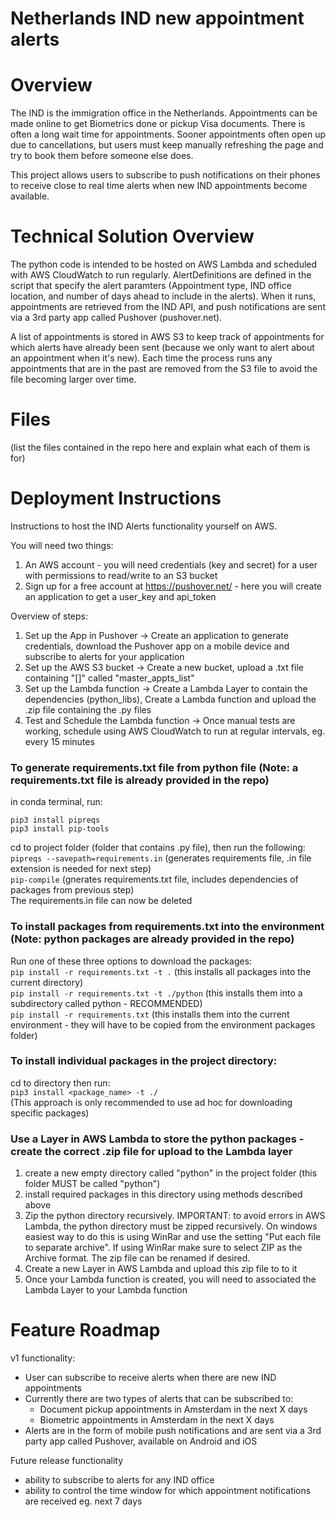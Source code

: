# Netherlands IND new appointment alerts

# Overview

The IND is the immigration office in the Netherlands. Appointments can be made online to get Biometrics done or pickup Visa documents. There is often a long wait time for appointments. Sooner appointments often open up due to cancellations, but users must keep manually refreshing the page and try to book them before someone else does.

This project allows users to subscribe to push notifications on their phones to receive close to real time alerts when new IND appointments become available.

# Technical Solution Overview

The python code is intended to be hosted on AWS Lambda and scheduled with AWS CloudWatch to run regularly. AlertDefinitions are defined in the script that specify the alert paramters (Appointment type, IND office location, and number of days ahead to include in the alerts). When it runs, appointments are retrieved from the IND API, and push notifications are sent via a 3rd party app called Pushover (pushover.net).

A list of appointments is stored in AWS S3 to keep track of appointments for which alerts have already been sent (because we only want to alert about an appointment when it's new). Each time the process runs any appointments that are in the past are removed from the S3 file to avoid the file becoming larger over time.

# Files

(list the files contained in the repo here and explain what each of them is for)


# Deployment Instructions

Instructions to host the IND Alerts functionality yourself on AWS.

You will need two things:
1. An AWS account - you will need credentials (key and secret) for a user with permissions to read/write to an S3 bucket
2. Sign up for a free account at https://pushover.net/ - here you will create an application to get a user_key and api_token 

Overview of steps:
1. Set up the App in Pushover -> Create an application to generate credentials, download the Pushover app on a mobile device and subscribe to alerts for your application
2. Set up the AWS S3 bucket -> Create a new bucket, upload a .txt file containing "[]" called "master_appts_list"
3. Set up the Lambda function -> Create a Lambda Layer to contain the dependencies (python_libs), Create a Lambda function and upload the .zip file containing the .py files
4. Test and Schedule the Lambda function -> Once manual tests are working, schedule using AWS CloudWatch to run at regular intervals, eg. every 15 minutes


### To generate requirements.txt file from python file (Note: a requirements.txt file is already provided in the repo)
in conda terminal, run:  
```
pip3 install pipreqs
pip3 install pip-tools
```
cd to project folder (folder that contains .py file), then run the following:    
`pipreqs --savepath=requirements.in` (generates requirements file, .in file extension is needed for next step)  
`pip-compile` (gnerates requirements.txt file, includes dependencies of packages from previous step)  
The requirements.in file can now be deleted  

### To install packages from requirements.txt into the environment (Note: python packages are already provided in the repo)
Run one of these three options to download the packages:  
`pip install -r requirements.txt -t .` (this installs all packages into the current directory)  
`pip install -r requirements.txt -t ./python` (this installs them into a subdirectory called python - RECOMMENDED)  
`pip install -r requirements.txt` (this installs them into the current environment - they will have to be copied from the environment packages folder)  

### To install individual packages in the project directory:
cd to directory then run:  
`pip3 install <package_name> -t ./`  
(This approach is only recommended to use ad hoc for downloading specific packages)  

### Use a Layer in AWS Lambda to store the python packages - create the correct .zip file for upload to the Lambda layer
1. create a new empty directory called "python" in the project folder (this folder MUST be called "python")
2. install required packages in this directory using methods described above
3. Zip the python directory recursively. IMPORTANT: to avoid errors in AWS Lambda, the python directory must be zipped recursively. On windows easiest way to do this is using WinRar and use the setting "Put each file to separate archive". If using WinRar make sure to select ZIP as the Archive format. The zip file can be renamed if desired.
4. Create a new Layer in AWS Lambda and upload this zip file to to it
5. Once your Lambda function is created, you will need to associated the Lambda Layer to your Lambda function

# Feature Roadmap

v1 functionality:
- User can subscribe to receive alerts when there are new IND appointments
- Currently there are two types of alerts that can be subscribed to:
    - Document pickup appointments in Amsterdam in the next X days
    - Biometric appointments in Amsterdam in the next X days
- Alerts are in the form of mobile push notifications and are sent via a 3rd party app called Pushover, available on Android and iOS

Future release functionality
- ability to subscribe to alerts for any IND office
- ability to control the time window for which appointment notifications are received eg. next 7 days
